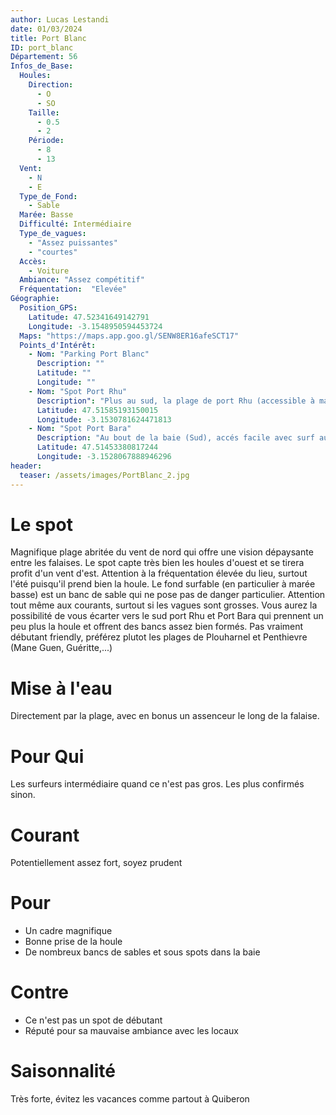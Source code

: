 ```yaml
---
author: Lucas Lestandi
date: 01/03/2024
title: Port Blanc
ID: port_blanc
Département: 56
Infos_de_Base:
  Houles:
    Direction:
      - O
      - SO
    Taille:
      - 0.5
      - 2
    Période:
      - 8
      - 13
  Vent:
    - N
    - E
  Type_de_Fond:
    - Sable
  Marée: Basse
  Difficulté: Intermédiaire
  Type_de_vagues:
    - "Assez puissantes"
    - "courtes"
  Accès:
    - Voiture
  Ambiance: "Assez compétitif"
  Fréquentation:  "Elevée"
Géographie:
  Position_GPS:
    Latitude: 47.52341649142791
    Longitude: -3.1548950594453724
  Maps: "https://maps.app.goo.gl/SENW8ER16afeSCT17"
  Points_d'Intérêt:
    - Nom: "Parking Port Blanc"
      Description: ""
      Latitude: ""
      Longitude: ""
    - Nom: "Spot Port Rhu"
      Description": "Plus au sud, la plage de port Rhu (accessible à marée basse ou par la falaise)"
      Latitude: 47.51585193150015
      Longitude: -3.1530781624471813
    - Nom: "Spot Port Bara"
      Description: "Au bout de la baie (Sud), accés facile avec surf autour du petit rocher"
      Latitude: 47.51453380817244
      Longitude: -3.1528067888946296
header:
  teaser: /assets/images/PortBlanc_2.jpg
---
```


# Le spot
Magnifique plage abritée du vent de nord qui offre une vision dépaysante entre les falaises. Le spot capte très bien les houles d'ouest et se tirera profit d'un vent d'est. Attention à la fréquentation élevée du lieu, surtout l'été puisqu'il prend bien la houle. Le fond surfable (en particulier à marée basse) est un banc de sable qui ne pose pas de danger particulier. Attention tout même aux courants, surtout si les vagues sont grosses. Vous aurez la possibilité de vous écarter vers le sud port Rhu et Port Bara qui prennent un peu plus la houle et offrent des bancs assez bien formés. Pas vraiment débutant friendly, préférez plutot les plages de Plouharnel et Penthievre (Mane Guen, Guéritte,...)

# Mise à l'eau
Directement par la plage, avec en bonus un assenceur le long de la falaise.


# Pour Qui
Les surfeurs intermédiaire quand ce n'est pas gros. Les plus confirmés sinon.

# Courant
Potentiellement assez fort, soyez prudent

# Pour
- Un cadre magnifique
- Bonne prise de la houle
- De nombreux bancs de sables et sous spots dans la baie

# Contre
- Ce n'est pas un spot de débutant
- Réputé pour sa mauvaise ambiance avec les locaux

# Saisonnalité
Très forte, évitez les vacances comme partout à Quiberon